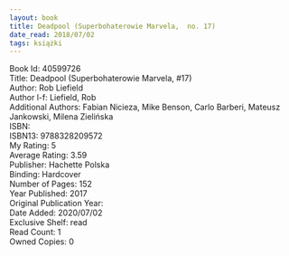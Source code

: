 ```yaml
---
layout: book
title: Deadpool (Superbohaterowie Marvela,  no. 17)
date_read: 2018/07/02
tags: książki
---
```


Book Id: 40599726<br />
Title: Deadpool (Superbohaterowie Marvela, #17)<br />
Author: Rob Liefield<br />
Author l-f: Liefield, Rob<br />
Additional Authors: Fabian Nicieza, Mike Benson, Carlo Barberi, Mateusz Jankowski, Milena Zielińska<br />
ISBN: <br />
ISBN13: 9788328209572<br />
My Rating: 5<br />
Average Rating: 3.59<br />
Publisher: Hachette Polska<br />
Binding: Hardcover<br />
Number of Pages: 152<br />
Year Published: 2017<br />
Original Publication Year: <br />
Date Added: 2020/07/02<br />
Exclusive Shelf: read<br />
Read Count: 1<br />
Owned Copies: 0<br />


